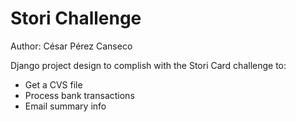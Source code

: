 # Stori Challenge

Author: César Pérez Canseco

Django project design to complish with the Stori Card challenge to:
- Get a CVS file
- Process bank transactions
- Email summary info